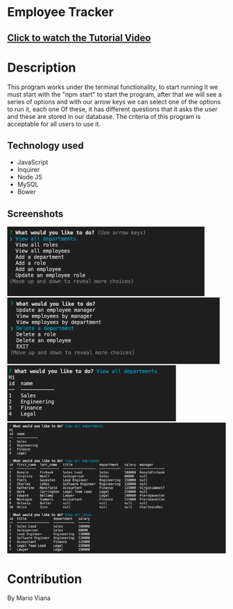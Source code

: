 # Employee Tracker


## [Click to watch the Tutorial Video](https://drive.google.com/file/d/1-bqVIk4zc7GhzHUy9IfIa3xG9OgaAVYS/view)


# Description
This program works under the terminal functionality, to start running it we must start with the "npm start" to start the program, after that we will see a series of options and with our arrow keys we can select one of the options to run it, each one Of these, it has different questions that it asks the user and these are stored in our database. The criteria of this program is acceptable for all users to use it. 

## Technology used
* JavaScript
* Inquirer
* Node JS
* MySQL
* Bower

## Screenshots

![](assets/images/one.png)
![](assets/images/two.png)
![](assets/images/three.png)
![](assets/images/four.png)

# Contribution

By Mario Viana
